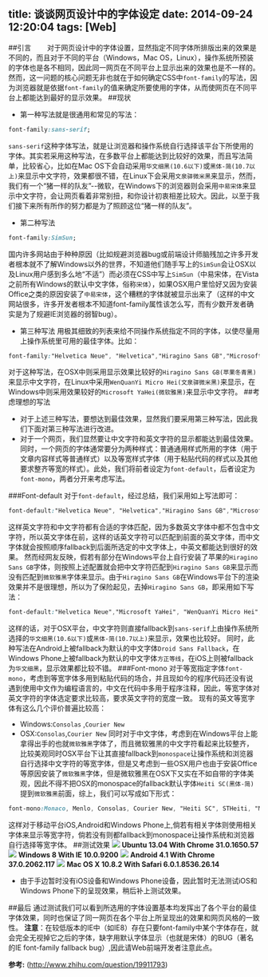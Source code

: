 title: 谈谈网页设计中的字体设定
date: 2014-09-24 12:20:04
tags: [Web]
---
##引言
　　对于网页设计中的字体设置，显然指定不同字体所排版出来的效果是不同的，而且对于不同的平台（Windows，Mac OS，Linux），操作系统所预装的字体也是各不相同，因此同一网页在不同平台上显示出来的效果也是不一样的。然而，这一问题的核心问题无非也就在于如何确定CSS中`font-family`的写法，因为浏览器就是依据`font-family`的值来确定所要使用的字体，从而使网页在不同平台上都能达到最好的显示效果。
##现状
* 第一种写法就是很通用和常见的写法：
```css
font-family:sans-serif;
```
`sans-serif`这种字体写法，就是让浏览器和操作系统自行选择该平台下所使用的字体。其实若采用这种写法，在多数平台上都能达到比较好的效果，而且写法简单，比较省心，比如在Mac OS下会自动采用`华文细黑(10.6以下)`或`黑体-简(10.7以上)`来显示中文字符，效果都很不错，在Linux下会采用`文泉驿微米黑`来显示，然而，我们有一个“猪一样的队友”--微软，在Windows下的浏览器则会采用`中易宋体`来显示中文字符，会让网页看着非常别扭，和你设计初衷相差比较大。因此，以至于我们接下来所有所作的努力都是为了照顾这位“猪一样的队友”。
* 第二种写法
```css
font-family:SimSun;
```
国内许多网站由于种种原因（比如规避浏览器bug或前端设计师脑残加之许多开发者根本就不了解Windows以外的世界，不知道他们随手写上的`SimSun`会让OSX以及Linux用户感到多么地“不适”）而必须在CSS中写上`SimSun`（中易宋体，在Vista之前所有Windows的默认中文字体，俗称`宋体`），如果OSX用户里恰好又因为安装Office之类的原因安装了`中易宋体`，这个糟糕的字体就被显示出来了（这样的中文网站很多，许多开发者根本不知道font-family属性该怎么写，而有少数开发者确实是为了规避IE浏览器的弱智bug）。
* 第三种写法
用极其细致的列表来给不同操作系统指定不同的字体，以使尽量用上操作系统里可用的最佳字体。比如：
```css
font-family:"Helvetica Neue", "Helvetica","Hiragino Sans GB","Microsoft YaHei", "WenQuanYi Micro Hei",Arial, sans-serif;
```
对于这种写法，在OSX中则采用显示效果比较好的`Hiragino Sans GB(苹果冬青黑)`来显示中文字符，在Linux中采用`WenQuanYi Micro Hei(文泉驿微米黑)`来显示，在Windows中则采用效果较好的`Microsoft YaHei(微软雅黑)`来显示中文字符。
##考虑理想的写法
* 对于上述三种写法，要想达到最佳效果，显然我们要采用第三种写法，因此我们下面对第三种写法进行改进。
* 对于一个网页，我们显然要让中文字符和英文字符的显示都能达到最佳效果。同时，一个网页的字体通常要分为两种样式：普通通用样式所用的字体（用于文章内容样式等普通样式）以及等宽样式字体（用于粘贴代码的样式以及其他要求整齐等宽的样式）。此处，我们将前者设定为`font-default`，后者设定为`font-mono`，两者分开来考虑写法。

###Font-default
对于`font-default`，经过总结，我们采用如上写法即可：
```css
font-default:"Helvetica Neue", "Helvetica","Hiragino Sans GB","Microsoft YaHei", "WenQuanYi Micro Hei",Arial, sans-serif;
```
这样英文字符和中文字符都有合适的字体匹配，因为多数英文字体中都不包含中文字符，所以英文字体在前，这样的话英文字符可以匹配到前面的英文字体，而中文字体就会按照顺序fallback到后面所选定的中文字体上，中英文都能达到很好的效果。
然而经网友反映，假若有部分在Windows平台上自行安装了苹果的`Hiragino Sans GB`字体，则按照上述配置就会把中文字符匹配到`Hiragino Sans GB`来显示而没有匹配到`微软雅黑`字体来显示。由于`Hiragino Sans GB`在Windows平台下的渲染效果并不是很理想，所以为了保险起见，去掉`Hiragino Sans GB`，即采用如下写法：

```css
font-default:"Helvetica Neue","Microsoft YaHei", "WenQuanYi Micro Hei",Arial, sans-serif;
```

这样的话，对于OSX平台，中文字符则直接fallback到`sans-serif`上由操作系统所选择的`华文细黑(10.6以下)`或`黑体-简(10.7以上)`来显示，效果也比较好。
同时，此种写法在Android上被fallback为默认的中文字体`Droid Sans Fallback`，在Windows Phone上被fallback为默认的中文字体`方正等线`，在iOS上则被fallback为`华文细黑`，显示效果都比较不错。
###Font-mono
对于等宽指定字体`font-mono`，考虑到等宽字体多用到粘贴代码的场合，并且现如今的程序代码还没有说遇到使用中文作为编程语言的，中文在代码中多用于程序注释，因此，等宽字体对英文字符的字体选定要求比较高，要求英文字符的宽度一致。
现有的英文等宽字体有这么几个评价普遍比较高：
* Windows:`Consolas` ,`Courier New`
* OSX:`Consolas`,`Courier New`
同时对于中文字体，考虑到在Windows平台上能拿得出手的也就`微软雅黑`字体了，而且微软雅黑的中文字符看起来比较整齐，比较美观同时OSX平台下让其直接fallback到`monospace`让操作系统和浏览器自行选择中文字符的等宽字体，但是又考虑到一些OSX用户也由于安装Office等原因安装了`微软雅黑`字体，但是微软雅黑在OSX下又实在不如自带的字体美观，因此不得不把OSX的monospace的fallback默认字体`Heiti SC(黑体-简)`提到`微软雅黑`前面，综上，我们可以写成如下形式：
```css
font-mono:Monaco, Menlo, Consolas, Courier New, "Heiti SC", STHeiti, "Microsoft Yahei", monospace;
```
这样对于移动平台iOS,Android和Windows Phone上,倘若有相关字体则使用相关字体来显示等宽字符，倘若没有则都fallback到monospace让操作系统和浏览器自行选择等宽字体。
##测试效果
![](/img/谈谈网页设计中的字体设定/linux.png)
**Ubuntu 13.04 With Chrome 31.0.1650.57**
![](/img/谈谈网页设计中的字体设定/windows.png)
**Windows 8 With IE 10.0.9200**
![](/img/谈谈网页设计中的字体设定/android.jpg)
**Android 4.1 With Chrome 37.0.2062.117**
![](/img/谈谈网页设计中的字体设定/macos.png)
**Mac OS X 10.8.2 With Safari 6.0.1.8536.26.14**

* 由于手边暂时没有iOS设备和Windows Phone设备，因此暂时无法测试iOS和Windows Phone下的呈现效果，稍后补上测试效果。

##最后
通过测试我们可以看到所选用的字体设置基本均发挥出了各个平台的最佳字体效果，同时也保证了同一网页在各个平台上所呈现出的效果和网页风格的一致性。
**注意**：在较低版本的IE中（如IE8）存在只要font-family中某个字体存在，就会完全无视掉它之后的字体，缺字用默认字体显示（也就是宋体）的BUG（著名的IE font-family fallback bug）,因此请Web前端开发者注意此点。


**参考:**
(http://www.zhihu.com/question/19911793)
